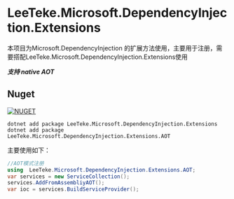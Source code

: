 # LeeTeke.Microsoft.DependencyInjection.Extensions
本项目为Microsoft.DependencyInjection 的扩展方法使用，主要用于注册，需要搭配LeeTeke.Microsoft.DependencyInjection.Extensions使用

   ***支持 native AOT***

 ## Nuget
[![NUGET](https://img.shields.io/badge/nuget-1.0.0-blue.svg)](https://www.nuget.org/packages/LeeTeke.Microsoft.DependencyInjection.Extensions)

    dotnet add package LeeTeke.Microsoft.DependencyInjection.Extensions
    dotnet add package LeeTeke.Microsoft.DependencyInjection.Extensions.AOT

主要使用如下：
```csharp
//AOT模式注册
using  LeeTeke.Microsoft.DependencyInjection.Extensions.AOT;
var services = new ServiceCollection();
services.AddFromAssembliyAOT();
var ioc = services.BuildServiceProvider();
```


